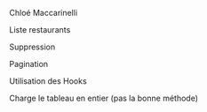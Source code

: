Chloé Maccarinelli

Liste restaurants

Suppression

Pagination

Utilisation des Hooks 

Charge le tableau en entier (pas la bonne méthode)
